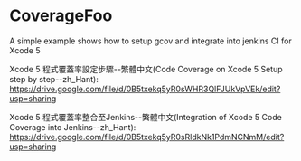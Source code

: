 CoverageFoo
===========

A simple example shows how to setup gcov and integrate into jenkins CI for Xcode 5

Xcode 5 程式覆蓋率設定步驟--繁體中文(Code Coverage on Xcode 5 Setup step by step--zh_Hant): https://drive.google.com/file/d/0B5txekq5yR0sWHR3QlFJUkVpVEk/edit?usp=sharing

Xcode 5 程式覆蓋率整合至Jenkins--繁體中文(Integration of Xcode 5 Code Coverage into Jenkins--zh_Hant): https://drive.google.com/file/d/0B5txekq5yR0sRldkNk1PdmNCNmM/edit?usp=sharing

